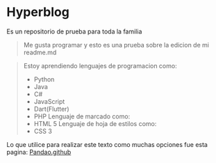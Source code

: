# **Hyperblog** 
Es un repositorio de prueba para toda la familia
>Me gusta programar y esto es una prueba sobre la edicion de mi readme.md

>Estoy aprendiendo lenguajes de programacion como:
>- Python
>- Java
>- C#
>- JavaScript
>- Dart(Flutter)
>- PHP
>Lenguaje de marcado como:
>- HTML 5
>Lenguaje de hoja de estilos como:
>- CSS 3

Lo que utilice para realizar este texto como muchas opciones fue esta pagina: [Pandao.github](https://pandao.github.io/editor.md/en.html "Pandao.github")
